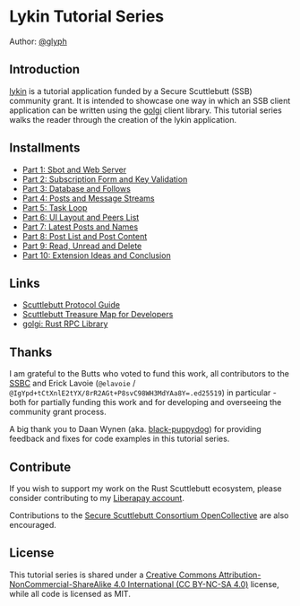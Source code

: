 # Lykin Tutorial Series

Author: [@glyph](https://mycelial.technology/)

## Introduction

[lykin](https://git.coopcloud.tech/glyph/lykin) is a tutorial application funded by a Secure Scuttlebutt (SSB) community grant. It is intended to showcase one way in which an SSB client application can be written using the [golgi](https://git.coopcloud.tech/golgi-ssb/golgi) client library. This tutorial series walks the reader through the creation of the lykin application.

## Installments

 - [Part 1: Sbot and Web Server](https://git.coopcloud.tech/glyph/lykin_tutorial/src/branch/main/part_1_sbot_rocket)
 - [Part 2: Subscription Form and Key Validation](https://git.coopcloud.tech/glyph/lykin_tutorial/src/branch/main/part_2_subscribe_form)
 - [Part 3: Database and Follows](https://git.coopcloud.tech/glyph/lykin_tutorial/src/branch/main/part_3_database_follows)
 - [Part 4: Posts and Message Streams](https://git.coopcloud.tech/glyph/lykin_tutorial/src/branch/main/part_4_posts_streams)
 - [Part 5: Task Loop](https://git.coopcloud.tech/glyph/lykin_tutorial/src/branch/main/part_5_task_loop)
 - [Part 6: UI Layout and Peers List](https://git.coopcloud.tech/glyph/lykin_tutorial/src/branch/main/part_6_ui_layout)
 - [Part 7: Latest Posts and Names](https://git.coopcloud.tech/glyph/lykin_tutorial/src/branch/main/part_7_latest_posts)
 - [Part 8: Post List and Post Content](https://git.coopcloud.tech/glyph/lykin_tutorial/src/branch/main/part_8_ui_posts)
 - [Part 9: Read, Unread and Delete](https://git.coopcloud.tech/glyph/lykin_tutorial/src/branch/main/part_9_read_delete)
 - [Part 10: Extension Ideas and Conclusion](https://git.coopcloud.tech/glyph/lykin_tutorial/src/branch/main/part_10_extension_ideas)

## Links

 - [Scuttlebutt Protocol Guide](https://ssbc.github.io/scuttlebutt-protocol-guide/)
 - [Scuttlebutt Treasure Map for Developers](https://dev.scuttlebutt.nz)
 - [golgi: Rust RPC Library](http://golgi.mycelial.technology/)

## Thanks

I am grateful to the Butts who voted to fund this work, all contributors to the [SSBC](https://opencollective.com/secure-scuttlebutt-consortium) and Erick Lavoie (`@elavoie` / `@IgYpd+tCtXnlE2tYX/8rR2AGt+P8svC98WH3MdYAa8Y=.ed25519`) in particular - both for partially funding this work and for developing and overseeing the community grant process.

A big thank you to Daan Wynen (aka. [black-puppydog](https://github.com/black-puppydog)) for providing feedback and fixes for code examples in this tutorial series.

## Contribute

If you wish to support my work on the Rust Scuttlebutt ecosystem, please consider contributing to my [Liberapay account](https://liberapay.com/glyph/).

Contributions to the [Secure Scuttlebutt Consortium OpenCollective](https://opencollective.com/secure-scuttlebutt-consortium) are also encouraged.

## License

This tutorial series is shared under a [Creative Commons Attribution-NonCommercial-ShareAlike 4.0 International (CC BY-NC-SA 4.0)](https://creativecommons.org/licenses/by-nc-sa/4.0/) license, while all code is licensed as MIT.
